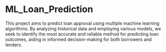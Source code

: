 # ML_Loan_Prediction
This project aims to predict loan approval using multiple machine learning algorithms. By analyzing historical data and employing various models, we seek to identify the most accurate and reliable method for predicting loan outcomes, aiding in informed decision-making for both borrowers and lenders.
